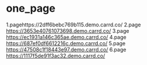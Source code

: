 # one_page
1.pagehttps://2dff6bebc769b115.demo.carrd.co/
2.page https://3653e40761073698.demo.carrd.co/
3.page https://ec1931a146c365ae.demo.carrd.co/
4.page https://687ef0df6612216c.demo.carrd.co/
5.page https://47508c1f18443e97.demo.carrd.co/
6.page https://1117f5de91f3ac32.demo.carrd.co/